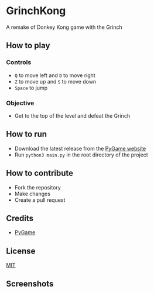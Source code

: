# GrinchKong

A remake of Donkey Kong game with the Grinch

## How to play

### Controls

- `Q` to move left and `D` to move right
- `Z` to move up and `S` to move down
- `Space` to jump

### Objective

- Get to the top of the level and defeat the Grinch

## How to run

- Download the latest release from the [PyGame website](https://www.pygame.org/download.shtml)
- Run `python3 main.py` in the root directory of the project

## How to contribute

- Fork the repository
- Make changes
- Create a pull request

## Credits

- [PyGame](https://www.pygame.org/news)

## License

[MIT](https://choosealicense.com/licenses/mit/)

## Screenshots
